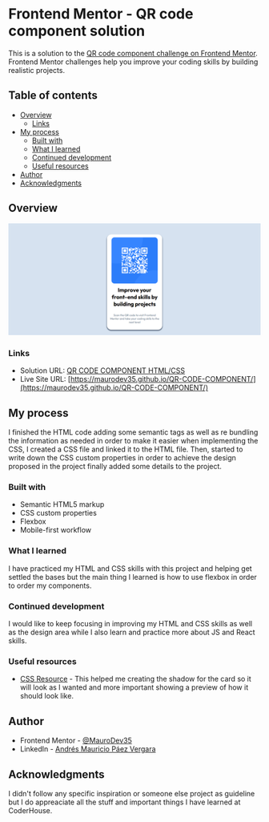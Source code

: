 # Frontend Mentor - QR code component solution

This is a solution to the [QR code component challenge on Frontend Mentor](https://www.frontendmentor.io/challenges/qr-code-component-iux_sIO_H). Frontend Mentor challenges help you improve your coding skills by building realistic projects. 

## Table of contents

- [Overview](#overview)
  - [Links](#links)
- [My process](#my-process)
  - [Built with](#built-with)
  - [What I learned](#what-i-learned)
  - [Continued development](#continued-development)
  - [Useful resources](#useful-resources)
- [Author](#author)
- [Acknowledgments](#acknowledgments)

## Overview

![Design preview for the QR code component coding challenge](./preview.png)

### Links

- Solution URL: [QR CODE COMPONENT HTML/CSS](https://www.frontendmentor.io/solutions/qr-code-component-htmlcss-U0lCUz1E7z)
- Live Site URL: [https://maurodev35.github.io/QR-CODE-COMPONENT/](https://maurodev35.github.io/QR-CODE-COMPONENT/)

## My process

I finished the HTML code adding some semantic tags as well as re bundling the information as needed in order to make it easier when implementing the CSS, I created a CSS file and linked it to the HTML file. Then, started to write down the CSS custom properties in order to achieve the design proposed in the project finally added some details to the project.

### Built with

- Semantic HTML5 markup
- CSS custom properties
- Flexbox
- Mobile-first workflow

### What I learned

I have practiced my HTML and CSS skills with this project and helping get settled the bases but the main thing I learned is how to use flexbox in order to order my components.

### Continued development

I would like to keep focusing in improving my HTML and CSS skills as well as the design area while I also learn and practice more about JS and React skills.

### Useful resources

- [CSS Resource](https://10015.io/tools/css-box-shadow-generator) - This helped me creating the shadow for the card so it will look as I wanted and more important showing a preview of how it should look like.

## Author

- Frontend Mentor - [@MauroDev35](https://www.frontendmentor.io/profile/MauroDev35)
- LinkedIn - [Andrés Mauricio Páez Vergara](https://www.linkedin.com/in/maurodev35/)

## Acknowledgments

I didn't follow any specific inspiration or someone else project as guideline but I do appreaciate all the stuff and important things I have learned at CoderHouse.